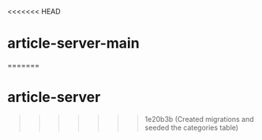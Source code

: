<<<<<<< HEAD
# article-server-main
=======
# article-server
>>>>>>> 1e20b3b (Created migrations and seeded the categories table)
